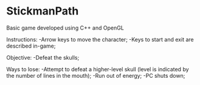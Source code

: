# StickmanPath

Basic game developed using C++ and OpenGL

Instructions:
-Arrow keys to move the character;
-Keys to start and exit are described in-game;

Objective:
-Defeat the skulls;

Ways to lose:
-Attempt to defeat a higher-level skull (level is indicated by the number of lines in the mouth);
-Run out of energy;
-PC shuts down;
